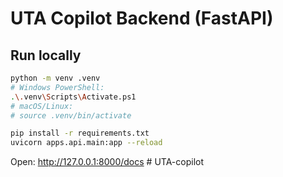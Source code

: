 
# UTA Copilot Backend (FastAPI)

## Run locally
```bash
python -m venv .venv
# Windows PowerShell:
.\.venv\Scripts\Activate.ps1
# macOS/Linux:
# source .venv/bin/activate

pip install -r requirements.txt
uvicorn apps.api.main:app --reload
```

Open: http://127.0.0.1:8000/docs
#   U T A - c o p i l o t  
 